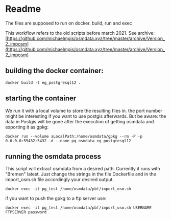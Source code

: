 # Readme
The files are supposed to run on docker. build, run and exec

This workflow refers to the old scripts before march 2021. See archive: [https://github.com/michaelmgis/osmdata.xyz/tree/master/archive/Version_2_imposm](https://github.com/michaelmgis/osmdata.xyz/tree/master/archive/Version_2_imposm)

## building the docker container:

```
docker build -t eg_postgresql12 .
 ```
## starting the container
We run it with a local volume to store the resulting files in. the port number might be interesting if you want to use postgis afterwards. But be aware: the data in Postgis will be gone after the execution of getting osmdata and exporting it as gpkg:

```
docker run --volume aLocalPath:/home/osmdata/gpkg --rm -P -p 0.0.0.0:55432:5432 -d --name pg_osmdata eg_postgresql12
```
## running the osmdata process
This script will extract osmdata from a desired path. Currently it runs with "Bremen" latest. Just change the strings in the file Dockerfile and in the import_osm.sh file accordingly your desired output.

```
docker exec -it pg_test /home/osmdata/pbf/import_osm.sh
```

if you want to push the gpkg to a ftp server use:
```
docker exec -it pg_test /home/osmdata/pbf/import_osm.sh USERNAME FTPSERVER password
```
